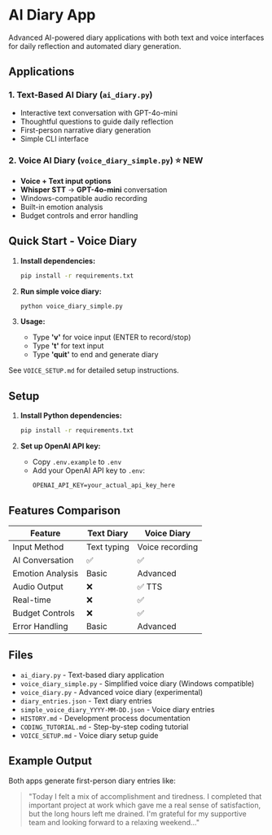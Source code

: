 # AI Diary App

Advanced AI-powered diary applications with both text and voice interfaces for daily reflection and automated diary generation.

## Applications

### 1. Text-Based AI Diary (`ai_diary.py`)
- Interactive text conversation with GPT-4o-mini
- Thoughtful questions to guide daily reflection
- First-person narrative diary generation
- Simple CLI interface

### 2. Voice AI Diary (`voice_diary_simple.py`) ⭐ **NEW**
- **Voice + Text input options**
- **Whisper STT** → **GPT-4o-mini** conversation
- Windows-compatible audio recording
- Built-in emotion analysis
- Budget controls and error handling

## Quick Start - Voice Diary

1. **Install dependencies:**
   ```bash
   pip install -r requirements.txt
   ```

2. **Run simple voice diary:**
   ```bash
   python voice_diary_simple.py
   ```

3. **Usage:**
   - Type **'v'** for voice input (ENTER to record/stop)
   - Type **'t'** for text input
   - Type **'quit'** to end and generate diary

See `VOICE_SETUP.md` for detailed setup instructions.

## Setup

1. **Install Python dependencies:**
   ```bash
   pip install -r requirements.txt
   ```

2. **Set up OpenAI API key:**
   - Copy `.env.example` to `.env`
   - Add your OpenAI API key to `.env`:
     ```
     OPENAI_API_KEY=your_actual_api_key_here
     ```

## Features Comparison

| Feature | Text Diary | Voice Diary |
|---------|------------|-------------|
| Input Method | Text typing | Voice recording |
| AI Conversation | ✅ | ✅ |
| Emotion Analysis | Basic | Advanced |
| Audio Output | ❌ | ✅ TTS |
| Real-time | ❌ | ✅ |
| Budget Controls | ❌ | ✅ |
| Error Handling | Basic | Advanced |

## Files

- `ai_diary.py` - Text-based diary application
- `voice_diary_simple.py` - Simplified voice diary (Windows compatible)
- `voice_diary.py` - Advanced voice diary (experimental)
- `diary_entries.json` - Text diary entries
- `simple_voice_diary_YYYY-MM-DD.json` - Voice diary entries
- `HISTORY.md` - Development process documentation
- `CODING_TUTORIAL.md` - Step-by-step coding tutorial
- `VOICE_SETUP.md` - Voice diary setup guide

## Example Output

Both apps generate first-person diary entries like:
> "Today I felt a mix of accomplishment and tiredness. I completed that important project at work which gave me a real sense of satisfaction, but the long hours left me drained. I'm grateful for my supportive team and looking forward to a relaxing weekend..."